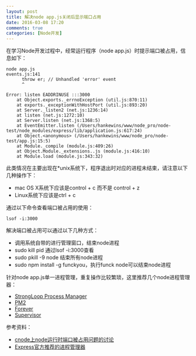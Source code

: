 ```yaml
---
layout: post
title: 解决node app.js关闭后显示端口占用
date: 2016-03-08 17:20
comments: true
categories: [Node开发]
---
```


在学习Node开发过程中，经常运行程序（node app.js）时提示端口被占用，信息如下：

    node app.js
    events.js:141
          throw er; // Unhandled 'error' event
          ^

    Error: listen EADDRINUSE :::3000
        at Object.exports._errnoException (util.js:870:11)
        at exports._exceptionWithHostPort (util.js:893:20)
        at Server._listen2 (net.js:1236:14)
        at listen (net.js:1272:10)
        at Server.listen (net.js:1368:5)
        at EventEmitter.listen (/Users/hankewins/www/node_pro/node-test/node_modules/express/lib/application.js:617:24)
        at Object.<anonymous> (/Users/hankewins/www/node_pro/node-test/app.js:15:5)
        at Module._compile (module.js:409:26)
        at Object.Module._extensions..js (module.js:416:10)
        at Module.load (module.js:343:32)

此类情况在主要出现在*unix系统下，程序退出时对应的进程未结束，请注意以下几种操作下：

- mac OS X系统下应该是control + c 而不是 control + z
- Linux系统下应该是ctrl + c

通过以下命令查看端口被占用的使用：

    lsof -i:3000

解决端口被占用可以通过以下几种方式：

- 调用系统自带的进行管理窗口，结束node进程
- sudo kill pid 通过lsof -i:3000查看
- sudo pkill -9 node 结束所有node进程
- sudo npm install -g funckyou，执行funck node可以结束node进程

针对node app.js单一进程管理，重复操作比较繁琐，这里推荐几个node进程管理器：

- [StrongLoop Process Manager](http://strong-pm.io/)
- [PM2](https://github.com/Unitech/pm2)
- [Forever](https://github.com/foreverjs/forever)
- [Supervisor](https://github.com/petruisfan/node-supervisor)

参考资料：

- [cnode上node运行时端口被占用问题的讨论](https://cnodejs.org/topic/560a5fdb148959375f34ffda)
- [Express官方推荐的进程管理器](http://expressjs.com/en/advanced/pm.html)


